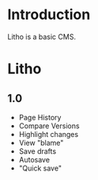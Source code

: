 # Introduction #

Litho is a basic CMS.

# Litho #

## 1.0 ##

  * Page History
  * Compare Versions
  * Highlight changes
  * View "blame"
  * Save drafts
  * Autosave
  * "Quick save"